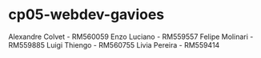 # cp05-webdev-gavioes
Alexandre Colvet - RM560059
Enzo Luciano - RM559557
Felipe Molinari - RM559885
Luigi Thiengo - RM560755
Livia Pereira - RM559414
